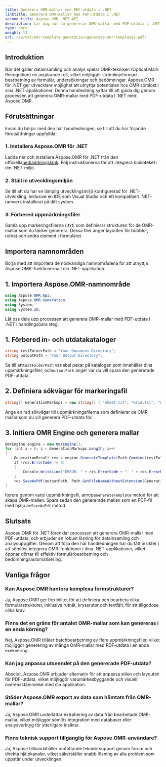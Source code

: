 ```yaml
---
title: Generera OMR-mallar med PDF-utdata i .NET
linktitle: Generera OMR-mallar med PDF-utdata i .NET
second_title: Aspose.OMR .NET API
description: Lär dig hur du genererar OMR-mallar med PDF-utdata i .NET med Aspose.OMR för strömlinjeformad formulärbehandling och automatisering av bedömningar.
type: docs
weight: 11
url: /sv/net/omr-template-generation/generate-omr-templates-pdf/
---
```

## Introduktion
När det gäller datainsamling och analys spelar OMR-tekniken (Optical Mark Recognition) en avgörande roll, vilket möjliggör strömlinjeformad bearbetning av formulär, undersökningar och bedömningar. Aspose.OMR för .NET ger utvecklare möjlighet att utnyttja potentialen hos OMR sömlöst i sina .NET-applikationer. Denna handledning syftar till att guida dig genom processen att generera OMR-mallar med PDF-utdata i .NET med Aspose.OMR.
## Förutsättningar
Innan du börjar med den här handledningen, se till att du har följande förutsättningar uppfyllda:
### 1. Installera Aspose.OMR för .NET
Ladda ner och installera Aspose.OMR för .NET från den officiella[nedladdningslänk](https://releases.aspose.com/omr/net/). Följ instruktionerna för att integrera biblioteket i din .NET-miljö.
### 2. Ställ in utvecklingsmiljön
Se till att du har en lämplig utvecklingsmiljö konfigurerad för .NET-utveckling, inklusive en IDE som Visual Studio och ett kompatibelt .NET-ramverk installerat på ditt system.
### 3. Förbered uppmärkningsfiler
Samla upp markeringsfilerna (.txt) som definierar strukturen för de OMR-mallar som du tänker generera. Dessa filer anger layouten för bubblor, rutnät och andra element i formuläret.
## Importera namnområden
Börja med att importera de nödvändiga namnområdena för att utnyttja Aspose.OMR-funktionerna i din .NET-applikation.
## 1. Importera Aspose.OMR-namnområde
```csharp
using Aspose.OMR.Api;
using Aspose.OMR.Generation;
using System;
using System.IO;
```
Låt oss dela upp processen att generera OMR-mallar med PDF-utdata i .NET i handlingsbara steg:
## 1. Förbered in- och utdatakataloger
```csharp
string testFolderPath = "Your Document Directory";
string outputPath = "Your Output Directory";
```
 Se till att`testFolderPath` variabel pekar på katalogen som innehåller dina uppmärkningsfiler, och`outputPath` anger var du vill spara den genererade PDF-utdata.
## 2. Definiera sökvägar för markeringsfil
```csharp
string[] GenerationMarkups = new string[] { "Sheet.txt", "Grid.txt", "AsposeTest.txt" };
```
Ange en rad sökvägar till uppmärkningsfilerna som definierar de OMR-mallar som du vill generera PDF-utdata för.
## 3. Initiera OMR Engine och generera mallar
```csharp
OmrEngine engine = new OmrEngine();
for (int i = 0; i < GenerationMarkups.Length; i++)
{
    GenerationResult res = engine.GenerateTemplate(Path.Combine(testFolderPath, GenerationMarkups[i]));
    if (res.ErrorCode != 0)
    {
        Console.WriteLine("ERROR: " + res.ErrorCode + ": " + res.ErrorMessage);
    }
    res.SaveAsPdf(outputPath, Path.GetFileNameWithoutExtension(GenerationMarkups[i]));
}
```
 Iterera genom varje uppmärkningsfil, anropa`GenerateTemplate` metod för att skapa OMR-mallen. Spara sedan den genererade mallen som en PDF-fil med hjälp av`SaveAsPdf` metod.
## Slutsats
Aspose.OMR för .NET förenklar processen att generera OMR-mallar med PDF-utdata, och erbjuder en robust lösning för datainsamling och analysuppgifter. Genom att följa den här handledningen har du fått insikter i att sömlöst integrera OMR-funktioner i dina .NET-applikationer, vilket öppnar dörrar till effektiv formulärbearbetning och bedömningsautomatisering.
## Vanliga frågor
### Kan Aspose.OMR hantera komplexa formstrukturer?
Ja, Aspose.OMR ger flexibilitet för att definiera och bearbeta olika formulärstrukturer, inklusive rutnät, kryssrutor och textfält, för att tillgodose olika krav.
### Finns det en gräns för antalet OMR-mallar som kan genereras i en enda körning?
Nej, Aspose.OMR tillåter batchbearbetning av flera uppmärkningsfiler, vilket möjliggör generering av många OMR-mallar med PDF-utdata i en enda exekvering.
### Kan jag anpassa utseendet på den genererade PDF-utdata?
Absolut, Aspose.OMR erbjuder alternativ för att anpassa stilen och layouten för PDF-utdata, vilket möjliggör varumärkesbyggande och visuell överensstämmelse med din applikation.
### Stöder Aspose.OMR export av data som hämtats från OMR-mallar?
Ja, Aspose.OMR underlättar extrahering av data från bearbetade OMR-mallar, vilket möjliggör sömlös integration med databaser eller analysverktyg för ytterligare insikter.
### Finns teknisk support tillgänglig för Aspose.OMR-användare?
Ja, Aspose tillhandahåller omfattande teknisk support genom forum och direkta hjälpkanaler, vilket säkerställer snabb lösning av alla problem som uppstår under utvecklingen.